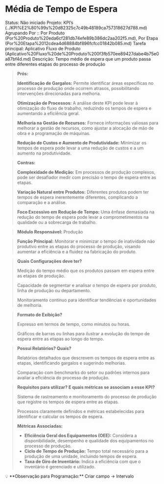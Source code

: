 # Média de Tempo de Espera

Status: Não iniciado
Projeto: KPI’s (../KPI%E2%80%99s%20d82325c7c49b48189ca757318627d788.md)
Agrupando Por :: Por Produto (Por%20Produto%20eda6cf281db74efe89b386dc2aa202f5.md), Por Etapa (Por%20Etapa%2012cdea4d68884bf896fcfcc01842b085.md)
Tarefa principal: Aplicativo Fluxo de Produto (Aplicativo%20Fluxo%20de%20Produto%200f3fb570ee89427dabe4b75e0a87bf4d.md)
Descrição: Tempo médio de espera que um produto passa entre diferentes etapas do processo de produção

> **Prós:**
> 
> 
> **Identificação de Gargalos:** Permite identificar áreas específicas no processo de produção onde ocorrem atrasos, possibilitando intervenções direcionadas para melhoria.
> 
> **Otimização de Processos:** A análise deste KPI pode levar à otimização do fluxo de trabalho, reduzindo os tempos de espera e aumentando a eficiência geral.
> 
> **Melhoria na Gestão de Recursos:** Fornece informações valiosas para melhorar a gestão de recursos, como ajustar a alocação de mão de obra e a programação de máquinas.
> 
> **Redução de Custos e Aumento de Produtividade:** Minimizar os tempos de espera pode levar a uma redução de custos e a um aumento na produtividade.
> 

> **Contras:**
> 
> 
> **Complexidade de Medição:** Em processos de produção complexos, pode ser desafiador medir com precisão o tempo de espera entre as etapas.
> 
> **Variação Natural entre Produtos:** Diferentes produtos podem ter tempos de espera inerentemente diferentes, complicando a comparação e a análise.
> 
> **Foco Excessivo em Redução de Tempo:** Uma ênfase demasiada na redução do tempo de espera pode levar a comprometimentos na qualidade ou a sobrecarga de trabalho.
> 

> **Módulo Responsável:**
Produção
> 

> **Função Principal:**
Monitorar e minimizar o tempo de inatividade não produtivo entre as etapas do processo de produção, visando aumentar a eficiência e a fluidez na fabricação do produto.
> 

> **Quais Configurações deve ter?**
> 
> 
> Medição do tempo médio que os produtos passam em espera entre as etapas de produção.
> 
> Capacidade de segmentar e analisar o tempo de espera por produto, linha de produção ou departamento.
> 
> Monitoramento contínuo para identificar tendências e oportunidades de melhoria.
> 

> **Formato de Exibição?**
> 
> 
> Expresso em termos de tempo, como minutos ou horas.
> 
> Gráficos de barras ou linhas para ilustrar a evolução do tempo de espera entre as etapas ao longo do tempo.
> 

> **Possuí Relatórios? Quais?**
> 
> 
> Relatórios detalhados que descrevem os tempos de espera entre as etapas, identificando gargalos e sugerindo melhorias.
> 
> Comparação com benchmarks do setor ou padrões internos para avaliar a eficiência do processo de produção.
> 

> **Requisitos para utilizar? E quais métricas se associam a esse KPI?**
> 
> 
> Sistema de rastreamento e monitoramento do processo de produção que registre os tempos de espera entre as etapas.
> 
> Processos claramente definidos e métricas estabelecidas para identificar e calcular os tempos de espera.
> 
> **Métricas Associadas:**
> 
> - **Eficiência Geral dos Equipamentos (OEE):** Considera a disponibilidade, desempenho e qualidade dos equipamentos no processo de produção.
> - **Ciclo de Tempo de Produção:** Tempo total necessário para a produção de uma unidade, incluindo tempos de espera.
> - **Taxa de Giro de Inventário:** Indica a eficiência com que o inventário é gerenciado e utilizado.

<aside>
💡 **Observação para Programação:**  Criar campo → Intervalo

</aside>